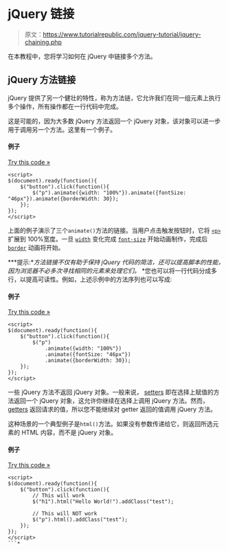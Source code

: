 # jQuery 链接

> 原文：<https://www.tutorialrepublic.com/jquery-tutorial/jquery-chaining.php>

在本教程中，您将学习如何在 jQuery 中链接多个方法。

## jQuery 方法链接

jQuery 提供了另一个健壮的特性，称为方法链，它允许我们在同一组元素上执行多个操作，所有操作都在一行代码中完成。

这是可能的，因为大多数 jQuery 方法返回一个 jQuery 对象，该对象可以进一步用于调用另一个方法。这里有一个例子。

#### 例子

[Try this code »](../codelab.php?topic=jquery&file=method-chaining "Try this code using online Editor")

```
<script>
$(document).ready(function(){
    $("button").click(function(){
        $("p").animate({width: "100%"}).animate({fontSize: "46px"}).animate({borderWidth: 30});
    });
});  
</script>
```

上面的例子演示了三个`animate()`方法的链接。当用户点击触发按钮时，它将 [`<p>`](../html-reference/html-p-tag.php) 扩展到 100%宽度。一旦 [`width`](../css-reference/css-width-property.php) 变化完成 [`font-size`](../css-reference/css-font-size-property.php) 开始动画制作，完成后 [`border`](../css-reference/css-border-property.php) 动画将开始。

 ***提示:**方法链接不仅有助于保持 jQuery 代码的简洁，还可以提高脚本的性能，因为浏览器不必多次寻找相同的元素来处理它们。*  *您也可以将一行代码分成多行，以提高可读性。例如，上述示例中的方法序列也可以写成:

#### 例子

[Try this code »](../codelab.php?topic=jquery&file=breaking-method-chaining-code-in-multiple-lines "Try this code using online Editor")

```
<script>
$(document).ready(function(){
    $("button").click(function(){
        $("p")
            .animate({width: "100%"})
            .animate({fontSize: "46px"})
            .animate({borderWidth: 30});
    });
});  
</script>
```

一些 jQuery 方法不返回 jQuery 对象。一般来说， [setters](jquery-getter-and-setter.php) 即在选择上赋值的方法返回一个 jQuery 对象，这允许你继续在选择上调用 jQuery 方法。然而， [getters](jquery-getter-and-setter.php) 返回请求的值，所以您不能继续对 getter 返回的值调用 jQuery 方法。

这种场景的一个典型例子是`html()`方法。如果没有参数传递给它，则返回所选元素的 HTML 内容，而不是 jQuery 对象。

#### 例子

[Try this code »](../codelab.php?topic=jquery&file=method-chaining-exceptions "Try this code using online Editor")

```
<script>
$(document).ready(function(){
    $("button").click(function(){
        // This will work
        $("h1").html("Hello World!").addClass("test");

        // This will NOT work
        $("p").html().addClass("test");
    });
});
</script>
```*